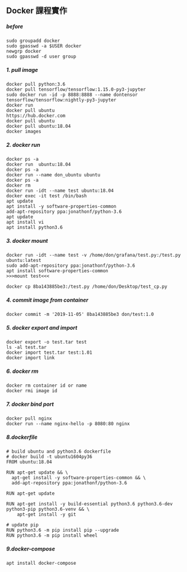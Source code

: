 ## Docker 課程實作
##### before
```
sudo groupadd docker
sudo gpasswd -a $USER docker
newgrp docker
sudo gpasswd -d user group
```
##### 1. pull image
```
docker pull python:3.6
docker pull tensorflow/tensorflow:1.15.0-py3-jupyter
sudo docker run -id -p 8888:8888 --name dontensor tensorflow/tensorflow:nightly-py3-jupyter
docker run 
docker pull ubuntu
https://hub.docker.com
docker pull ubuntu
docker pull ubuntu:18.04
docker images
```
##### 2. docker run
```
docker ps -a
docker run  ubuntu:18.04
docker ps -a
docker run --name don_ubuntu ubuntu
docker ps -a
docker rm 
docker run -idt --name test ubuntu:18.04
docker exec -it test /bin/bash
apt update
apt install -y software-properties-common
add-apt-repository ppa:jonathonf/python-3.6
apt update
apt install vi
apt install python3.6
```

##### 3. docker mount
```
docker run -idt --name test -v /home/don/grafana/test.py:/test.py ubuntu:latest
sudo add-apt-repository ppa:jonathonf/python-3.6
apt install software-properties-common
>>>mount test<<<

docker cp 8ba143885be3:/test.py /home/don/Desktop/test_cp.py

```
##### 4. commit image from container
```
docker commit -m '2019-11-05' 8ba143885be3 don/test:1.0
```
##### 5. docker export and import

```
docker export -o test.tar test
ls -al test.tar
docker import test.tar test:1.01
docker import link
```

##### 6. docker rm
```
docker rm container id or name
docker rmi image id
```
##### 7. docker bind port
```
docker pull nginx
docker run --name nginx-hello -p 8080:80 nginx 
```

##### 8.dockerfile
```
# build ubuntu and python3.6 dockerfile
# docker build -t ubuntu1604py36
FROM ubuntu:18.04

RUN apt-get update && \
  apt-get install -y software-properties-common && \
  add-apt-repository ppa:jonathonf/python-3.6
  
RUN apt-get update

RUN apt-get install -y build-essential python3.6 python3.6-dev python3-pip python3.6-venv && \
	apt-get install -y git

# update pip
RUN python3.6 -m pip install pip --upgrade
RUN python3.6 -m pip install wheel

```

##### 9.docker-compose
```
apt install docker-compose

```
